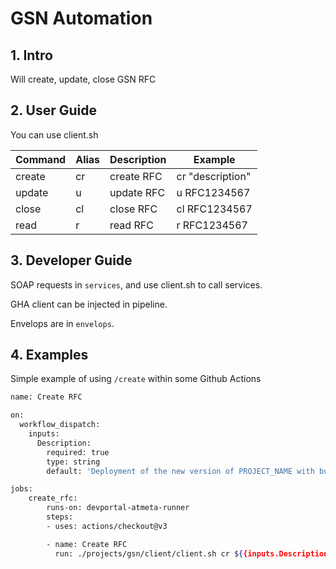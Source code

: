 # GSN Automation

## 1. Intro

Will create, update, close GSN RFC

## 2. User Guide

You can use client.sh

| Command | Alias | Description | Example           |
|---------|-------|-------------|-------------------|
| create  | cr    | create RFC  | cr "description"  |
| update  | u     | update RFC  | u RFC1234567      |
| close   | cl    | close  RFC  | cl RFC1234567     |
| read    | r     | read   RFC  | r  RFC1234567     |

## 3. Developer Guide

SOAP requests in ```services```, and use client.sh to call services.


GHA client can be injected in pipeline.


Envelops are in ```envelops```.

## 4. Examples

Simple example of using ```/create``` within some Github Actions

```bash
name: Create RFC

on:
  workflow_dispatch:
    inputs:
      Description:
        required: true
        type: string
        default: 'Deployment of the new version of PROJECT_NAME with bugfixes and new functionality required by BU_NAME'

jobs:
    create_rfc:
        runs-on: devportal-atmeta-runner
        steps:
        - uses: actions/checkout@v3

        - name: Create RFC
          run: ./projects/gsn/client/client.sh cr ${{inputs.Description}}

```

